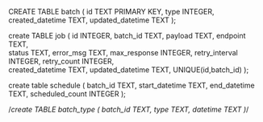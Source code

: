 CREATE TABLE batch (
	id	                TEXT PRIMARY KEY,
	type    	        INTEGER,
	created_datetime    TEXT,
    updated_datetime    TEXT
);

create TABLE job (
    id                    INTEGER,
    batch_id              TEXT,
    payload               TEXT,
    endpoint              TEXT,  
    status                TEXT,
    error_msg             TEXT,
    max_response          INTEGER,
    retry_interval        INTEGER,
    retry_count           INTEGER,      
    created_datetime	  TEXT,
    updated_datetime      TEXT,
    UNIQUE(id,batch_id)
);

create table schedule (
    batch_id        TEXT,
    start_datetime      TEXT,
    end_datetime        TEXT,
    scheduled_count INTEGER
);



/*create TABLE batch_type (
    batch_id    TEXT,
    type        TEXT,
    datetime	TEXT
)*/

